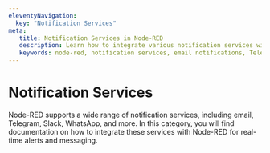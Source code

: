 ```yaml
---
eleventyNavigation:
  key: "Notification Services"
meta:
   title: Notification Services in Node-RED
   description: Learn how to integrate various notification services with Node-RED for real-time alerts and messaging.
   keywords: node-red, notification services, email notifications, Telegram notifications, Slack notifications, WhatsApp notifications
---
```


# Notification Services

Node-RED supports a wide range of notification services, including email, Telegram, Slack, WhatsApp, and more. In this category, you will find documentation on how to integrate these services with Node-RED for real-time alerts and messaging.
